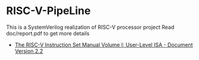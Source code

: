 # RISC-V-PipeLine
This is a SystemVerilog realization of RISC-V processor project
Read doc/report.pdf to get more details

- [The RISC-V Instruction Set Manual Volume I: User-Level ISA - Document Version 2.2](https://riscv.org/wp-content/uploads/2017/05/riscv-spec-v2.2.pdf)
